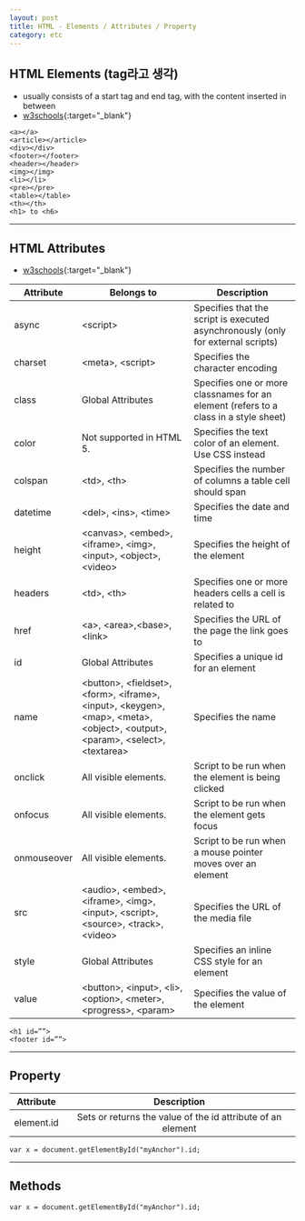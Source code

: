 ```yaml
---
layout: post
title: HTML - Elements / Attributes / Property
category: etc
---
```


## HTML Elements (tag라고 생각)
- usually consists of a start tag and end tag, with the content inserted in between
- [w3schools](http://www.w3schools.com/tags/){:target="_blank"}

```
<a></a>
<article></article>
<div></div>
<footer></footer>
<header></header>
<img></img>
<li></li>
<pre></pre>
<table></table>
<th></th>
<h1> to <h6>
```

---

## HTML Attributes

- [w3schools](http://www.w3schools.com/tags/ref_attributes.asp){:target="_blank"}

| Attribute | Belongs to | Description |
| --- | --- | --- |
| async       | \<script>                                                                                                                    | Specifies that the script is executed asynchronously (only for external scripts)     |
| charset     | \<meta>, \<script>                                                                                                            | Specifies the character encoding                                                     |
| class       | Global Attributes                                                                                                           | Specifies one or more classnames for an element (refers to a class in a style sheet) |
| color       | Not supported in HTML 5.                                                                                                    | Specifies the text color of an element. Use CSS instead                              |
| colspan     | \<td>, \<th>                                                                                                                  | Specifies the number of columns a table cell should span                             |
| datetime    | \<del>, \<ins>, \<time>                                                                                                        | Specifies the date and time                                                          |
| height      | \<canvas>, \<embed>, \<iframe>, \<img>, \<input>, \<object>, \<video>                                                              | Specifies the height of the element                                                  |
| headers     | \<td>, \<th>                                                                                                                  | Specifies one or more headers cells a cell is related to                             |
| href        | \<a>, \<area>,\<base>, \<link>                                                                                                 | Specifies the URL of the page the link goes to                                       |
| id          | Global Attributes                                                                                                           | Specifies a unique id for an element                                                 |
| name        | \<button>, \<fieldset>, \<form>, \<iframe>, \<input>, \<keygen>, \<map>, \<meta>, \<object>, \<output>, \<param>, \<select>, \<textarea> | Specifies the name                                                                   |
| onclick     | All visible elements.                                                                                                       | Script to be run when the element is being clicked                                   |
| onfocus     | All visible elements.                                                                                                       | Script to be run when the element gets focus                                         |
| onmouseover | All visible elements.                                                                                                       | Script to be run when a mouse pointer moves over an element                          |
| src         | \<audio>, \<embed>, \<iframe>, \<img>, \<input>, \<script>, \<source>, \<track>, \<video>                                            | Specifies the URL of the media file                                                  |
| style       | Global Attributes                                                                                                           | Specifies an inline CSS style for an element                                         |
| value       | \<button>, \<input>, \<li>, \<option>, \<meter>, \<progress>, \<param>                                                             | Specifies the value of the element                                                   |

```
<h1 id=””>
<footer id=””>
```

---

## Property

| Attribute | Description |
| :---: | :---: |
| element.id | Sets or returns the value of the id attribute of an element |

```
var x = document.getElementById("myAnchor").id;
```

---

## Methods
```
var x = document.getElementById("myAnchor").id;
```

